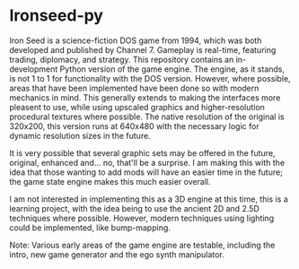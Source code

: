 # Ironseed-py
Iron Seed is a science-fiction DOS game from 1994, which was both developed and published by Channel 7.
Gameplay is real-time, featuring trading, diplomacy, and strategy.
This repository contains an in-development Python version of the game engine.
The engine, as it stands, is not 1 to 1 for functionality with the DOS version.  However, where possible, areas that have been implemented have been done so with modern mechanics in mind.  This generally extends to making the interfaces more pleasent to use, while using upscaled graphics and higher-resolution procedural textures where possible.  The native resolution of the original is 320x200, this version runs at 640x480 with the necessary logic for dynamic resolution sizes in the future.

It is very possible that several graphic sets may be offered in the future, original, enhanced and... no, that'll be a surprise.  I am making this with the idea that those wanting to add mods will have an easier time in the future; the game state engine makes this much easier overall.

I am not interested in implementing this as a 3D engine at this time, this is a learning project, with the idea being to use the ancient 2D and 2.5D techniques where possible.  However, modern techniques using lighting could be implemented, like bump-mapping.

Note: Various early areas of the game engine are testable, including the intro, new game generator and the ego synth manipulator.
